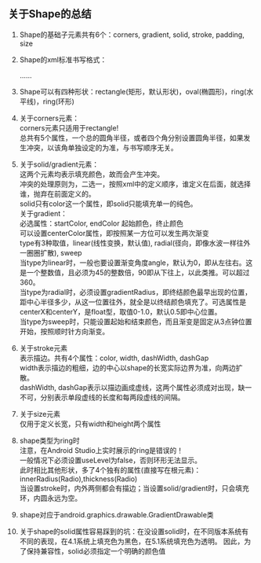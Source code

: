 ## 关于Shape的总结

1. Shape的基础子元素共有6个：corners, gradient, solid, stroke, padding, size

2. Shape的xml标准书写格式：  

    <?xml version="1.0" encoding="utf-8"?>
    <shape xmlns:android="http://schemas.android.com/apk/res/android"
        android:shape="rectangle">
        ……
    </shape>
    
3. Shape可以有四种形状：rectangle(矩形，默认形状)，oval(椭圆形)，ring(水平线)，ring(环形)

4. 关于corners元素：  
	corners元素只适用于rectangle!  
	总共有5个属性，一个总的圆角半径，或者四个角分别设置圆角半径，如果发生冲突，以该角单独设定的为准，与书写顺序无关。
	
5. 关于solid/gradient元素：  
     这两个元素均表示填充颜色，故而会产生冲突。  
     冲突的处理原则为，二选一，按照xml中的定义顺序，谁定义在后面，就选择谁，抛弃在前面定义的。  
     solid只有color这一个属性，即solid只能填充单一的纯色。  
     关于gradient：  
        必选属性：startColor, endColor 起始颜色，终止颜色  
        可以设置centerColor属性，即按照某一方位可以发生两次渐变  
        type有3种取值，linear(线性变换，默认值), radial(径向，即像水波一样往外一圈圈扩散), sweep  
        当type为linear时，一般也要设置渐变角度angle，默认为0，即从左往右。这是一个整数值，且必须为45的整数倍，90即从下往上，以此类推。可以超过360。  
        当type为radial时，必须设置gradientRadius，即终结颜色最早出现的位置，距中心半径多少，从这一位置往外，就全是以终结颜色填充了。可选属性是centerX和centerY，是float型，取值0-1.0，默认0.5即中心位置。  
        当type为sweep时，只能设置起始和结束颜色，而且渐变是固定从3点钟位置开始，按照顺时针方向渐变。

6. 关于stroke元素  
	表示描边。共有4个属性：color, width, dashWidth, dashGap  
	width表示描边的粗细，边的中心以shape的长宽实际边界为准，向两边扩散。  
	dashWidth, dashGap表示以描边画成虚线，这两个属性必须成对出现，缺一不可，分别表示单段虚线的长度和每两段虚线的间隔。

7. 关于size元素  
	仅用于定义长宽，只有width和height两个属性

8. shape类型为ring时  
	注意，在Android Studio上实时展示的ring是错误的！  
	一般情况下必须设置useLevel为false，否则环形无法显示。  
	此时相比其他形状，多了4个独有的属性(直接写在根元素)：innerRadius(Radio),thickness(Radio)  
	当设置stroke时，内外两侧都会有描边；当设置solid/gradient时，只会填充环，内圆永远为空。

9. shape对应于android.graphics.drawable.GradientDrawable类

10. 关于shape的solid属性容易踩到的坑：在没设置solid时，在不同版本系统有不同的表现，在4.1系统上填充色为黑色，在5.1系统填充色为透明。
  因此，为了保持兼容性，solid必须指定一个明确的颜色值
